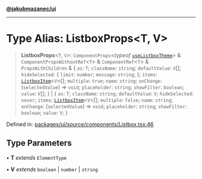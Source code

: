 [**@jakubmazanec/ui**](../README.md)

---

# Type Alias: ListboxProps\<T, V\>

> **ListboxProps**\<`T`, `V`\>: `ComponentProps`\<_typeof_
> [`useListboxTheme`](../functions/useListboxTheme.md)\> & `ComponentPropsWithoutRef`\<`T`\> &
> `ComponentRef`\<`T`\> & `PropsWithChildren` & \{ `as`: `T`; `className`: `string`; `defaultValue`:
> `V`[]; `hideSelected`: \{ `limit`: `number`; `message`: `string`; \}; `items`:
> [`ListboxItem`](ListboxItem.md)\<`V`\>[]; `multiple`: `true`; `name`: `string`; `onChange`:
> (`selectedValue`) => `void`; `placeholder`: `string`; `showFilter`: `boolean`; `value`: `V`[]; \}
> \| \{ `as`: `T`; `className`: `string`; `defaultValue`: `V`; `hideSelected`: `never`; `items`:
> [`ListboxItem`](ListboxItem.md)\<`V`\>[]; `multiple`: `false`; `name`: `string`; `onChange`:
> (`selectedValue`) => `void`; `placeholder`: `string`; `showFilter`: `boolean`; `value`: `V`; \}

Defined in:
[packages/ui/source/components/Listbox.tsx:46](https://github.com/jakubmazanec/tools/blob/b70ba93afff7f67760159378262d2c0b19cfed9e/packages/ui/source/components/Listbox.tsx#L46)

## Type Parameters

• **T** _extends_ `ElementType`

• **V** _extends_ `boolean` \| `number` \| `string`
